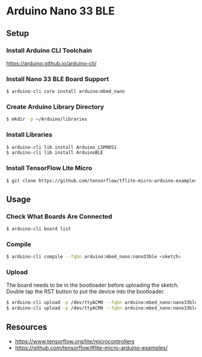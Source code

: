 # Arduino Nano 33 BLE

## Setup

### Install Arduino CLI Toolchain

https://arduino.github.io/arduino-cli/

### Install Nano 33 BLE Board Support

```bash
$ arduino-cli core install arduino:mbed_nano
```

### Create Arduino Library Directory
```bash
$ mkdir -p ~/Arduino/libraries
```

### Install Libraries
```bash
$ arduino-cli lib install Arduino_LSM9DS1
$ arduino-cli lib install ArduinoBLE
```

### Install TensorFlow Lite Micro

```bash
$ git clone https://github.com/tensorflow/tflite-micro-arduino-examples/tree/main ~/Arduino
```

## Usage

### Check What Boards Are Connected

```bash
$ arduino-cli board list
```

### Compile

```bash
$ arduino-cli compile --fqbn arduino:mbed_nano:nano33ble <sketch>
```

### Upload

The board needs to be in the bootloader before uploading the sketch. Double tap
the RST button to put the device into the bootloader.

```bash
$ arduino-cli upload -p /dev/ttyACM0 --fqbn arduino:mbed_nano:nano33ble <sketch.ino>
$ arduino-cli upload -p /dev/ttyACM0 --fqbn arduino:mbed_nano:nano33ble <sketch.ino> --input-file <file>
```

## Resources

- https://www.tensorflow.org/lite/microcontrollers
- https://github.com/tensorflow/tflite-micro-arduino-examples/
